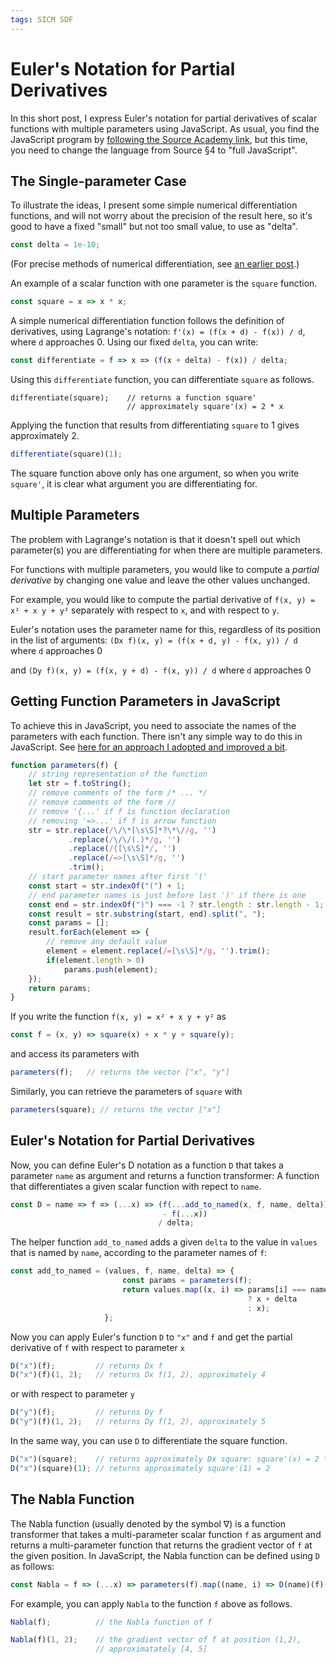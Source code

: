 ```yaml
---
tags: SICM SDF
---
```


# Euler's Notation for Partial Derivatives

In this short post, I express Euler's notation for partial derivatives
of scalar functions with multiple parameters using JavaScript. As usual, you find the
JavaScript program by [following the Source Academy link](https://share.sourceacademy.org/eulernotation),
but this time, you need to change the language from Source §4 to "full JavaScript".

## The Single-parameter Case

To illustrate the ideas, I present some simple numerical differentiation functions,
and will not worry about the precision
of the result here, so it's good to have a fixed "small" but not too small value,
to use as "delta".
```js
const delta = 1e-10;
```
(For precise methods
of numerical differentiation, see [an earlier post](https://martin-henz.github.io/martin-henz/2022/02/13/abstraction-in-numerical-methods.html).)

An example of a scalar function with one parameter is the  `square` function.
```js
const square = x => x * x;
```
A simple numerical differentiation function 
follows the definition of derivatives, using Lagrange's notation:
`f'(x) = (f(x + d) - f(x)) / d`, where `d` approaches 0. Using our fixed `delta`, you can write:
```js
const differentiate = f => x => (f(x + delta) - f(x)) / delta;
```
Using this `differentiate` function, you can differentiate `square` as follows.
```
differentiate(square);    // returns a function square'
                          // approximately square'(x) = 2 * x
```
Applying the function that results from differentiating `square` to 1
gives approximately 2.
```js
differentiate(square)(1);
```
The square function above only has one argument, so when
you write `square'`, it is clear what argument you are 
differentiating for.

## Multiple Parameters

The problem with Lagrange's notation is that it doesn't
spell out which parameter(s) you are differentiating for 
when there are multiple parameters.

For functions with multiple parameters, you would like
to compute a *partial derivative* by changing one value
and leave the other values unchanged.

For example, you would like to compute the partial 
derivative of
`f(x, y) = x² + x y + y²`
separately with respect to `x`, and with respect to `y`.

Euler's notation uses the parameter name for this, 
regardless of its position in the list of arguments:
`(Dx f)(x, y) = (f(x + d, y) - f(x, y)) / d` where `d` approaches 0

and
`(Dy f)(x, y) = (f(x, y + d) - f(x, y)) / d` where `d` approaches 0

## Getting Function Parameters in JavaScript

To achieve this in JavaScript, you need to associate the
names of the parameters with each function. There isn't
any simple way to do this in JavaScript. See
[here for an approach I adopted and improved a bit](https://www.geeksforgeeks.org/how-to-get-the-javascript-function-parameter-names-values-dynamically/).
```js
function parameters(f) {
    // string representation of the function
    let str = f.toString();
    // remove comments of the form /* ... */
    // remove comments of the form //
    // remove '{...' if f is function declaration
    // removing '=>...' if f is arrow function
    str = str.replace(/\/\*[\s\S]*?\*\//g, '')
             .replace(/\/\/(.)*/g, '')
             .replace(/{[\s\S]*/, '')
             .replace(/=>[\s\S]*/g, '')
             .trim();
    // start parameter names after first '('
    const start = str.indexOf("(") + 1;
    // end parameter names is just before last ')' if there is one
    const end = str.indexOf(")") === -1 ? str.length : str.length - 1;
    const result = str.substring(start, end).split(", ");
    const params = [];
    result.forEach(element => {
        // remove any default value
        element = element.replace(/=[\s\S]*/g, '').trim();
        if(element.length > 0)
            params.push(element);
    });
    return params;
}
```
If you write the function `f(x, y) = x² + x y + y²` as
```js
const f = (x, y) => square(x) + x * y + square(y);
```
and access its parameters with
```js
parameters(f);   // returns the vector ["x", "y"]
```
Similarly, you can retrieve the parameters of `square` with
```js
parameters(square); // returns the vector ["x"]
```

## Euler's Notation for Partial Derivatives

Now, you can define Euler's D notation as a function `D`
that takes a parameter `name` as argument and
returns a function transformer: A function
that differentiates a given scalar function with repect to `name`.
```js
const D = name => f => (...x) => (f(...add_to_named(x, f, name, delta)) 
                                  - f(...x)) 
                                 / delta;
```
The helper function `add_to_named` adds a given `delta` to the value in
`values` that is named by `name`, according to the
parameter names of `f`:
```js
const add_to_named = (values, f, name, delta) => {
                         const params = parameters(f);
                         return values.map((x, i) => params[i] === name
                                                     ? x + delta
                                                     : x);
                     };
```
Now you can apply Euler's function `D` to `"x"` and `f` and get
the partial derivative of `f` with respect to parameter `x`
```js
D("x")(f);         // returns Dx f
D("x")(f)(1, 2);   // returns Dx f(1, 2), approximately 4
```
or with respect to parameter `y`
```js
D("y")(f);         // returns Dy f
D("y")(f)(1, 2);   // returns Dy f(1, 2), approximately 5
```
In the same way, you can use `D` to differentiate the square function.
```js
D("x")(square);    // returns approximately Dx square: square'(x) = 2 * x
D("x")(square)(1); // returns approximately square'(1) = 2
```

## The Nabla Function

The Nabla function (usually denoted by the symbol ∇) is a function
transformer that takes a
multi-parameter scalar function `f` as argument
and returns a multi-parameter function that returns the gradient
vector of `f` at the given position. In JavaScript, the Nabla function
can be defined using `D` as follows:
```js
const Nabla = f => (...x) => parameters(f).map((name, i) => D(name)(f)(...x));
```
For example, you can apply `Nabla` to the function `f` above as follows.
```js
Nabla(f);          // the Nabla function of f

Nabla(f)(1, 2);    // the gradient vector of f at position (1,2),
                   // approximatately [4, 5]
```

